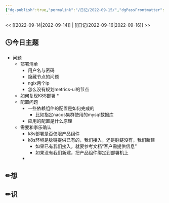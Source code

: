 ```yaml
---
{"dg-publish":true,"permalink":"/日记/2022-09-15/","dgPassFrontmatter":true}
---
```


<< [[2022-09-14\|2022-09-14]] | [[日记/2022-09-16\|2022-09-16]] >>
## 🕓今日主题
* 问题
	* 部署清单 
		* 用户名与密码
		* 隐藏节点的问题 
		* ngix两个ip
		* 怎么没有规划metrics-ui的节点
	* 如何复现K8S部署 
		* 
	* 配置问题 
		* 一些依赖组件的配置是如何完成的
			* 比如指定nacos集群使用的mysql数据库
		* 应用的配置是什么原理
	* 需要和李乐确认
		* k8s部署是否仅限产品组件 
		* k8s环境是脉链提供已有的，我们接入，还是脉链没有，我们新建
			* 如果已有我们接入，就要参考文档“客户需提供信息”
			* 如果没有我们新建，把产品组件绑定到部署机上
		* 

## ✏想

## ✏识